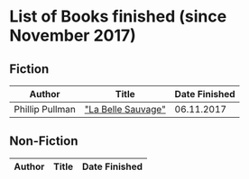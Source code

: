 # List of Books finished (since November 2017)

## Fiction
Author | Title | Date Finished
------ | ----- | -------------
Phillip Pullman | ["La Belle Sauvage"](https://www.amazon.co.uk/Belle-Sauvage-Book-Dust-One/dp/0385604416/ref=tmm_hrd_swatch_0?_encoding=UTF8&qid=&sr=) | 06.11.2017

## Non-Fiction
Author | Title | Date Finished
------ | ----- | -------------
